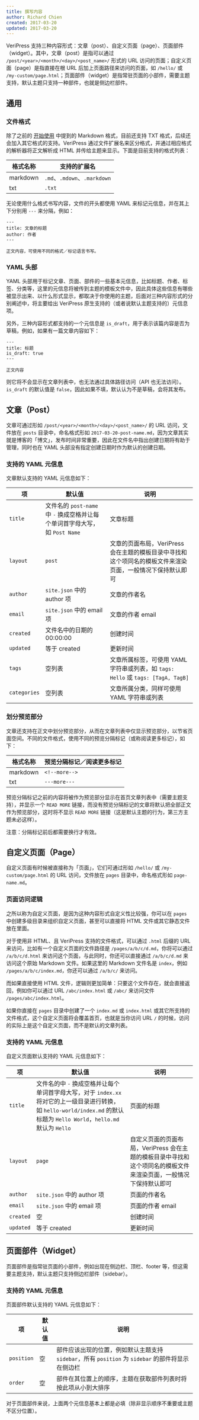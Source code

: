 ```yaml
---
title: 撰写内容
author: Richard Chien
created: 2017-03-20
updated: 2017-03-20
---
```


VeriPress 支持三种内容形式：文章（post）、自定义页面（page）、页面部件（widget）。其中，文章（post）是指可以通过 `/post/<year>/<month>/<day>/<post_name>/` 形式的 URL 访问的页面；自定义页面（page）是指直接在根 URL 后加上页面路径来访问的页面，如 `/hello/` 或 `/my-custom/page.html`；页面部件（widget）是指常驻页面的小部件，需要主题支持，默认主题只支持一种部件，也就是侧边栏部件。

## 通用

### 文件格式

除了之前的 [开始使用](getting-started.html) 中提到的 Markdown 格式，目前还支持 TXT 格式，后续还会加入其它格式的支持。VeriPress 通过文件扩展名来区分格式，并通过相应格式的解析器将正文解析成 HTML 并传给主题来显示。下面是目前支持的格式列表：

| 格式名称     | 支持的扩展名                     |
| -------- | -------------------------- |
| markdown | `.md`、`.mdown`、`.markdown` |
| txt      | `.txt`                     |

无论使用什么格式书写内容，文件的开头都使用 YAML 来标记元信息，并在其上下分别用 `---` 来分隔，例如：

```
---
title: 文章的标题
author: 作者
---

正文内容，可使用不同的格式／标记语言书写。
```

### YAML 头部

YAML 头部用于标记文章、页面、部件的一些基本元信息，比如标题、作者、标签、分类等，这里的元信息将被传到主题的模板文件中，因此具体这些信息有哪些被显示出来、以什么形式显示，都取决于你使用的主题，后面对三种内容形式的分别阐述中，将主要给出 VeriPress 原生支持的（或者说默认主题支持的）元信息项。

另外，三种内容形式都支持的一个元信息是 `is_draft`，用于表示该篇内容是否为草稿，例如，如果有一篇文章内容如下：

```
---
title: 标题
is_draft: true
---

正文内容
```

则它将不会显示在文章列表中，也无法通过具体路径访问（API 也无法访问）。`is_draft` 的默认值是 `false`，因此如果不填，默认认为不是草稿，会将其发布。

## 文章（Post）

文章可通过形如 `/post/<year>/<month>/<day>/<post_name>/` 的 URL 访问，文件放在 `posts` 目录中，命名格式形如 `2017-03-20-post-name.md`，因为文章其实就是博客的「博文」，发布时间非常重要，因此在文件名中指出创建日期将有助于管理，同时也在 YAML 头部没有指定创建日期时作为默认的创建日期。

### 支持的 YAML 元信息

文章默认支持的 YAML 元信息如下：

| 项            | 默认值                                      | 说明                                       |
| ------------ | ---------------------------------------- | ---------------------------------------- |
| `title`      | 文件名的 `post-name` 中 `-` 换成空格并让每个单词首字母大写，如 `Post Name` | 文章标题                                     |
| `layout`     | `post`                                   | 文章的页面布局，VeriPress 会在主题的模板目录中寻找和这个项同名的模板文件来渲染页面，一般情况下保持默认即可 |
| `author`     | `site.json` 中的 author 项                  | 文章的作者名                                   |
| `email`      | `site.json` 中的 email 项                   | 文章的作者 email                              |
| `created`    | 文件名中的日期的 00:00:00                        | 创建时间                                     |
| `updated`    | 等于 created                               | 更新时间                                     |
| `tags`       | 空列表                                      | 文章所属标签，可使用 YAML 字符串或列表，如 `tags: Hello` 或 `tags: [TagA, TagB]` |
| `categories` | 空列表                                      | 文章所属分类，同样可使用 YAML 字符串或列表                 |

### 划分预览部分

文章还支持在正文中划分预览部分，从而在文章列表中仅显示预览部分，以节省页面空间。不同的文件格式，使用不同的预览分隔标记（或称阅读更多标记），如下：

| 格式名称     | 预览分隔标记／阅读更多标记     |
| -------- | ----------------- |
| markdown | `<!--more-->` |
| txt      | `---more---`  |

预览分隔标记之前的内容将被作为预览部分显示在首页文章列表中（需要主题支持），并显示一个 `READ MORE` 链接，而没有预览分隔标记的文章将默认把全部正文作为预览部分，这时将不显示 `READ MORE` 链接（这是默认主题的行为，第三方主题未必这样）。

注意：分隔标记前后都需要换行才有效。

## 自定义页面（Page）

自定义页面有时候被直接称为「页面」，它们可通过形如 `/hello/` 或 `/my-custom/page.html` 的 URL 访问，文件放在 `pages` 目录中，命名格式形如 `page-name.md`。

### 页面访问逻辑

之所以称为自定义页面，是因为这种内容形式自定义性比较强，你可以在 `pages` 中创建多级目录来组织自定义页面，甚至可以直接将 HTML 文件或其它静态文件放在里面。

对于使用非 HTML、且 VeriPress 支持的文件格式，可以通过 `.html` 后缀的 URL 来访问，比如有一个自定义页面的文件路径是 `/pages/a/b/c/d.md`，你将可以通过 `/a/b/c/d.html` 来访问这个页面，与此同时，你还可以直接通过 `/a/b/c/d.md` 来访问这个原始 Markdown 文件。如果这里的 Markdown 文件名是 `index`，例如 `/pages/a/b/c/index.md`，你还可以通过 `/a/b/c/` 来访问。

而如果直接使用 HTML 文件，逻辑则更加简单：只要这个文件存在，就会直接返回，例如你可以通过 URL `/abc/index.html` 或 `/abc/` 来访问文件 `/pages/abc/index.html`。

如果你直接在 `pages` 目录中创建了一个 `index.md` 或 `index.html` 或其它所支持的文件格式，这个自定义页面将会覆盖首页，也就是当你访问 URL `/` 的时候，访问的实际上是这个自定义页面，而不是默认的文章列表。

### 支持的 YAML 元信息

自定义页面默认支持的 YAML 元信息如下：

| 项         | 默认值                                      | 说明                                       |
| --------- | ---------------------------------------- | ---------------------------------------- |
| `title`   | 文件名的中 `-` 换成空格并让每个单词首字母大写，对于 `index.xx` 将对它的上一级目录进行转换，如 `hello-world/index.md` 的默认标题为 `Hello World`，`hello.md` 默认为 `Hello` | 页面的标题                                    |
| `layout`  | `page`                                   | 自定义页面的页面布局，VeriPress 会在主题的模板目录中寻找和这个项同名的模板文件来渲染页面，一般情况下保持默认即可 |
| `author`  | `site.json` 中的 author 项                  | 页面的作者名                                   |
| `email`   | `site.json` 中的 email 项                   | 页面的作者 email                              |
| `created` | 空                                        | 创建时间                                     |
| `updated` | 等于 created                               | 更新时间                                     |

## 页面部件（Widget）

页面部件是指常驻页面的小部件，例如出现在侧边栏、顶栏、footer 等，但这需要主题支持，默认主题只支持侧边栏部件（sidebar）。

### 支持的 YAML 元信息

页面部件默认支持的 YAML 元信息如下：

| 项          | 默认值  | 说明                                       |
| ---------- | ---- | ---------------------------------------- |
| `position` | 空    | 部件应该出现的位置，例如默认主题支持 `sidebar`，所有 `position` 为 `sidebar` 的部件将显示在侧边栏 |
| `order`    | 空    | 部件在其位置上的顺序，主题在获取部件列表时将按此项从小到大排序          |

对于页面部件来说，上面两个元信息基本上都是必填（除非显示顺序不重要或主题不区分位置）。
